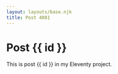 ```yaml
---
layout: layouts/base.njk
title: Post 4081
---
```


# Post {{ id }}

This is post {{ id }} in my Eleventy project.
